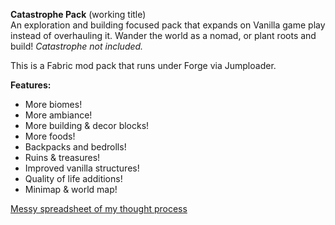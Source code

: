 **Catastrophe Pack** (working title)  
An exploration and building focused pack that expands on Vanilla game play instead of overhauling it. Wander the world as a nomad, or plant roots and build! *Catastrophe not included.*  

This is a Fabric mod pack that runs under Forge via Jumploader.  

**Features:**  
* More biomes!  
* More ambiance!  
* More building & decor blocks!  
* More foods!  
* Backpacks and bedrolls!  
* Ruins & treasures!  
* Improved vanilla structures!  
* Quality of life additions!  
* Minimap & world map!  

[Messy spreadsheet of my thought process](https://docs.google.com/spreadsheets/d/152oOIzTprXlYV6Ii4j4CfkE6jzQEvokb4hrJm7IBaog/edit?usp=sharing)
